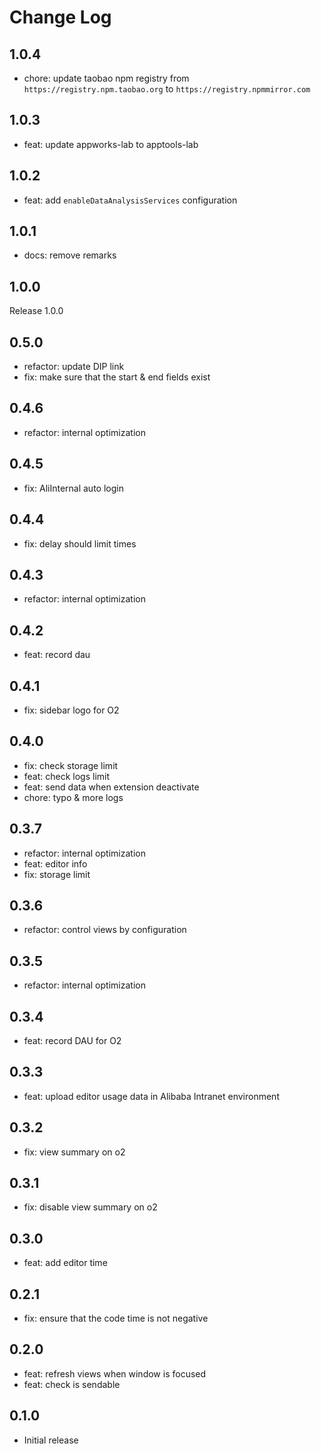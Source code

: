 # Change Log

## 1.0.4

- chore: update taobao npm registry from `https://registry.npm.taobao.org` to `https://registry.npmmirror.com`

## 1.0.3

- feat: update appworks-lab to apptools-lab

## 1.0.2

- feat: add `enableDataAnalysisServices` configuration

## 1.0.1

- docs: remove remarks

## 1.0.0

Release 1.0.0

## 0.5.0

- refactor: update DIP link
- fix: make sure that the start & end fields exist

## 0.4.6

- refactor: internal optimization

## 0.4.5

- fix: AliInternal auto login

## 0.4.4

- fix: delay should limit times

## 0.4.3

- refactor: internal optimization

## 0.4.2

- feat: record dau

## 0.4.1

- fix: sidebar logo for O2

## 0.4.0

- fix: check storage limit
- feat: check logs limit
- feat: send data when extension deactivate
- chore: typo & more logs

## 0.3.7

- refactor: internal optimization
- feat: editor info
- fix: storage limit

## 0.3.6

- refactor: control views by configuration

## 0.3.5

- refactor: internal optimization

## 0.3.4

- feat: record DAU for O2

## 0.3.3

- feat: upload editor usage data in Alibaba Intranet environment

## 0.3.2

- fix: view summary on o2

## 0.3.1

- fix: disable view summary on o2

## 0.3.0

- feat: add editor time

## 0.2.1

- fix: ensure that the code time is not negative

## 0.2.0

- feat: refresh views when window is focused
- feat: check is sendable

## 0.1.0

- Initial release

